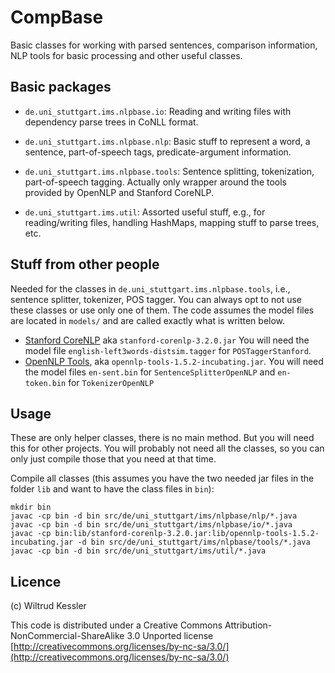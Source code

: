 # CompBase

Basic classes for working with parsed sentences, comparison information, NLP tools for basic processing and other useful classes.


## Basic packages

- `de.uni_stuttgart.ims.nlpbase.io`:
   Reading and writing files with dependency parse trees in CoNLL format.

- `de.uni_stuttgart.ims.nlpbase.nlp`:
   Basic stuff to represent a word, a sentence, part-of-speech tags, predicate-argument information.

- `de.uni_stuttgart.ims.nlpbase.tools`:
   Sentence splitting, tokenization, part-of-speech tagging. Actually only wrapper around the tools provided by OpenNLP and Stanford CoreNLP.

- `de.uni_stuttgart.ims.util`:
   Assorted useful stuff, e.g., for reading/writing files, handling HashMaps, mapping stuff to parse trees, etc.


## Stuff from other people

Needed for the classes in `de.uni_stuttgart.ims.nlpbase.tools`, i.e., sentence splitter, tokenizer, POS tagger. You can always opt to not use these classes or use only one of them.
The code assumes the model files are located in `models/` and are called exactly what is written below.

- [Stanford CoreNLP](http://stanfordnlp.github.io/CoreNLP/) aka `stanford-corenlp-3.2.0.jar`
   You will need the model file
   `english-left3words-distsim.tagger` for `POSTaggerStanford`.
- [OpenNLP Tools](https://opennlp.apache.org), aka `opennlp-tools-1.5.2-incubating.jar`.
   You will need the model files
   `en-sent.bin` for `SentenceSplitterOpenNLP` and
   `en-token.bin` for `TokenizerOpenNLP`
   

## Usage

These are only helper classes, there is no main method. But you will need this for other projects.
You will probably not need all the classes, so you can only just compile those that you need at that time.

Compile all classes (this assumes you have the two needed jar files in the folder `lib` and want to have the class files in `bin`):

    mkdir bin
    javac -cp bin -d bin src/de/uni_stuttgart/ims/nlpbase/nlp/*.java
    javac -cp bin -d bin src/de/uni_stuttgart/ims/nlpbase/io/*.java
    javac -cp bin:lib/stanford-corenlp-3.2.0.jar:lib/opennlp-tools-1.5.2-incubating.jar -d bin src/de/uni_stuttgart/ims/nlpbase/tools/*.java
    javac -cp bin -d bin src/de/uni_stuttgart/ims/util/*.java


## Licence

(c) Wiltrud Kessler

This code is distributed under a Creative Commons Attribution-NonCommercial-ShareAlike 3.0 Unported license
[http://creativecommons.org/licenses/by-nc-sa/3.0/](http://creativecommons.org/licenses/by-nc-sa/3.0/)
